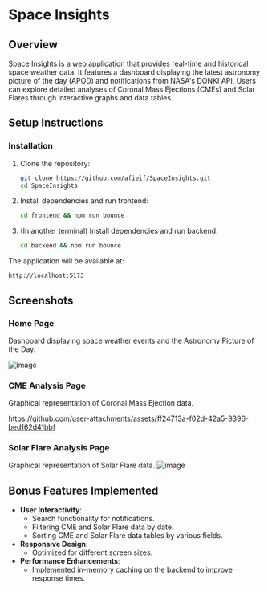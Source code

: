 # Space Insights

## Overview
Space Insights is a web application that provides real-time and historical space weather data. It features a dashboard displaying the latest astronomy picture of the day (APOD) and notifications from NASA's DONKI API. Users can explore detailed analyses of Coronal Mass Ejections (CMEs) and Solar Flares through interactive graphs and data tables.

## Setup Instructions

### Installation
1. Clone the repository:
   ```sh
   git clone https://github.com/afieif/SpaceInsights.git
   cd SpaceInsights
   ```
2. Install dependencies and run frontend:
   ```sh
   cd frontend && npm run bounce
   ```
3. (In another terminal) Install dependencies and run backend:
   ```sh
   cd backend && npm run bounce
   ```

The application will be available at:
```
http://localhost:5173
```

## Screenshots

### Home Page
Dashboard displaying space weather events and the Astronomy Picture of the Day.


![image](https://github.com/user-attachments/assets/e8fb4670-623a-48d3-9795-9bd94dc83c80)




### CME Analysis Page
Graphical representation of Coronal Mass Ejection data.


https://github.com/user-attachments/assets/ff24713a-f02d-42a5-9396-bed162d41bbf




### Solar Flare Analysis Page
Graphical representation of Solar Flare data.
  ![image](https://github.com/user-attachments/assets/d50ee31d-7040-40e3-8877-746df304dea7)


## Bonus Features Implemented
- **User Interactivity**:
  - Search functionality for notifications.
  - Filtering CME and Solar Flare data by date.
  - Sorting CME and Solar Flare data tables by various fields.
- **Responsive Design**:
  - Optimized for different screen sizes.
- **Performance Enhancements**:
  - Implemented in-memory caching on the backend to improve response times.

